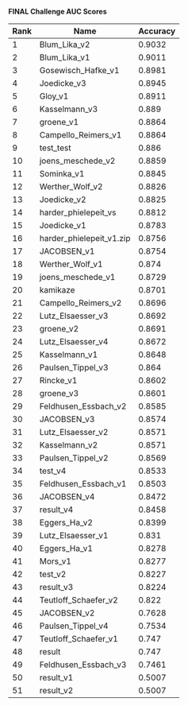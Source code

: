 **FINAL Challenge AUC Scores**


|Rank|Name|Accuracy|
|----|-----|---|
|1|Blum_Lika_v2|0.9032| 
|2|Blum_Lika_v1|0.9011| 
|3|Gosewisch_Hafke_v1|0.8981| 
|4|Joedicke_v3|0.8945| 
|5|Gloy_v1|0.8911| 
|6|Kasselmann_v3|0.889| 
|7|groene_v1|0.8864| 
|8|Campello_Reimers_v1|0.8864| 
|9|test_test|0.886| 
|10|joens_meschede_v2|0.8859| 
|11|Sominka_v1|0.8845| 
|12|Werther_Wolf_v2|0.8826| 
|13|Joedicke_v2|0.8825| 
|14|harder_phielepeit_vs|0.8812| 
|15|Joedicke_v1|0.8783| 
|16|harder_phielepeit_v1.zip|0.8756| 
|17|JACOBSEN_v1|0.8754| 
|18|Werther_Wolf_v1|0.874| 
|19|joens_meschede_v1|0.8729| 
|20|kamikaze|0.8701| 
|21|Campello_Reimers_v2|0.8696| 
|22|Lutz_Elsaesser_v3|0.8692| 
|23|groene_v2|0.8691| 
|24|Lutz_Elsaesser_v4|0.8672| 
|25|Kasselmann_v1|0.8648| 
|26|Paulsen_Tippel_v3|0.864| 
|27|Rincke_v1|0.8602| 
|28|groene_v3|0.8601| 
|29|Feldhusen_Essbach_v2|0.8585| 
|30|JACOBSEN_v3|0.8574| 
|31|Lutz_Elsaesser_v2|0.8571| 
|32|Kasselmann_v2|0.8571| 
|33|Paulsen_Tippel_v2|0.8569| 
|34|test_v4|0.8533| 
|35|Feldhusen_Essbach_v1|0.8503| 
|36|JACOBSEN_v4|0.8472| 
|37|result_v4|0.8458| 
|38|Eggers_Ha_v2|0.8399| 
|39|Lutz_Elsaesser_v1|0.831| 
|40|Eggers_Ha_v1|0.8278| 
|41|Mors_v1|0.8277| 
|42|test_v2|0.8227| 
|43|result_v3|0.8224| 
|44|Teutloff_Schaefer_v2|0.822| 
|45|JACOBSEN_v2|0.7628| 
|46|Paulsen_Tippel_v4|0.7534| 
|47|Teutloff_Schaefer_v1|0.747| 
|48|result|0.747| 
|49|Feldhusen_Essbach_v3|0.7461| 
|50|result_v1|0.5007| 
|51|result_v2|0.5007| 
